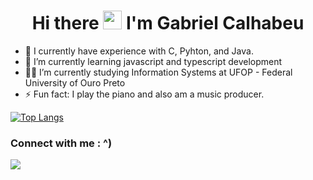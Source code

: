 <h1 align="center">Hi there <img src="https://raw.githubusercontent.com/kaueMarques/kaueMarques/master/hi.gif" width="30px"> I'm Gabriel Calhabeu</h1>

- 🔭 I currently have experience with C, Pyhton, and Java.
- 🌱 I’m currently learning javascript and typescript development
- 👨‍💻 I’m currently studying Information Systems at UFOP - Federal University of Ouro Preto
- ⚡ Fun fact: I play the piano and also am a music producer.

[![Top Langs](https://github-readme-stats.vercel.app/api/top-langs/?username=GabrielCalhabeu&layout=compact&title_color=ffffff&text_color=ffffff&bg_color=24292f&hide_border=true)](https://github.com/anuraghazra/github-readme-stats)


<h3>Connect with me : ^)</h3>
<a href="mailto:gabriel.calhabeu12@gmail.com" target="_blank"><img src="https://img.shields.io/badge/Gmail-D14836?style=for-the-badge&logo=gmail&logoColor=white" target="_blank"></a>

<!--
**GabrielCalhabeu/GabrielCalhabeu** is a ✨ _special_ ✨ repository because its `README.md` (this file) appears on your GitHub profile.

Here are some ideas to get you started:

- 🔭 I’m currently working on ...
- 🌱 I’m currently learning ...
- 👯 I’m looking to collaborate on ...
- 🤔 I’m looking for help with ...
- 💬 Ask me about ...
- 📫 How to reach me: ...
- 😄 Pronouns: ...
- ⚡ Fun fact: ...
-->
